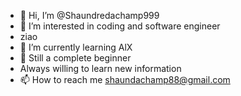 - 👋 Hi, I’m @Shaundredachamp999
- 👀 I’m interested in coding and software engineer
- ziao 
- 🌱 I’m currently learning AlX
- 💞️ Still a complete beginner 
- Always willing to learn new information 
- 📫 How to reach me shaundachamp88@gmail.com

<!---
Shaundredachamp999/Shaundredachamp999 is a ✨ special ✨ repository because its `README.md` (this file) appears on your GitHub profile.
You can click the Preview link to take a look at your changes.
--->
